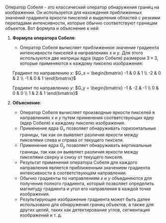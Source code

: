 Оператор Собеля - это классический оператор обнаружения границ на изображении. Он используется для нахождения приближенных значений градиента яркости пикселей и выделения областей с резкими перепадами интенсивности, которые обычно соответствуют границам объектов. Вот формула и объяснение к ней:

1. **Формула оператора Собеля**:
    
    - Оператор Собеля вычисляет приближенное значение градиента интенсивности пикселей в направлениях $x$ и $y$. Для этого используются две матрицы ядра (ядро Собеля) размером $3×3$, которые применяются к каждому пикселю изображения:
    
    Градиент по направлению $x$: $G_x = \begin{bmatrix} -1 & 0 & 1 \\ -2 & 0 & 2 \\ -1 & 0 & 1 \end{bmatrix}$
    
    Градиент по направлению $y$: $G_y = \begin{bmatrix} -1 & -2 & -1 \\ 0 & 0 & 0 \\ 1 & 2 & 1 \end{bmatrix}$
    
2. **Объяснение**:
    
    - Оператор Собеля вычисляет производные яркости пикселей в направлениях $x$ и $y$ путем применения соответствующих ядер (ядер Собеля) к каждому пикселю изображения.
    - Применение ядра $G_x$ позволяет обнаруживать горизонтальные границы, так как он выявляет различия яркости между пикселями слева и справа от текущего пикселя.
    - Применение ядра $G_y$ позволяет обнаруживать вертикальные границы, так как он выявляет различия яркости между пикселями сверху и снизу от текущего пикселя.
    - Результат применения оператора Собеля для каждого направления является приближенным значением градиента интенсивности в соответствующем направлении.
    - Обычно градиенты по направлениям $x$ и $y$ объединяются для получения полного градиента, который позволяет определить магнитуду градиента и угол его направления в каждой точке изображения.
    - Результирующее изображение градиента может быть далее использовано для обнаружения границ объектов, а также для других целей, таких как детектирование углов, сегментация изображений и т. д.
